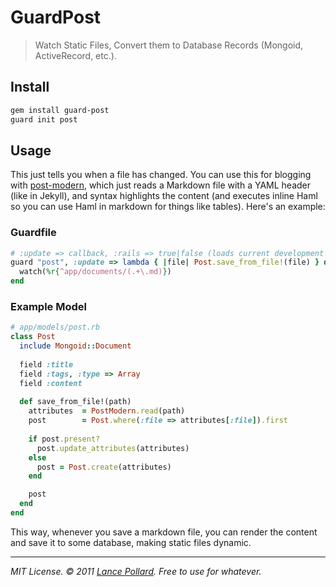 # GuardPost

> Watch Static Files, Convert them to Database Records (Mongoid, ActiveRecord, etc.).

## Install

``` bash
gem install guard-post
guard init post
```

## Usage

This just tells you when a file has changed.  You can use this for blogging with [post-modern](https://github.com/viatropos/post-modern), which just reads a Markdown file with a YAML header (like in Jekyll), and syntax highlights the content (and executes inline Haml so you can use Haml in markdown for things like tables).  Here's an example:

### Guardfile

``` ruby
# :update => callback, :rails => true|false (loads current development rails env if so)
guard "post", :update => lambda { |file| Post.save_from_file!(file) } do
  watch(%r{^app/documents/(.+\.md)})
end
```

### Example Model

``` ruby
# app/models/post.rb
class Post
  include Mongoid::Document
  
  field :title
  field :tags, :type => Array
  field :content
  
  def save_from_file!(path)
    attributes  = PostModern.read(path)
    post        = Post.where(:file => attributes[:file]).first
    
    if post.present?
      post.update_attributes(attributes)
    else
      post = Post.create(attributes)
    end

    post
  end
end
```

This way, whenever you save a markdown file, you can render the content and save it to some database, making static files dynamic.

---

<cite>MIT License.  &copy; 2011 <a href="http://lancepollard.com">Lance Pollard</a>. Free to use for whatever.</cite>